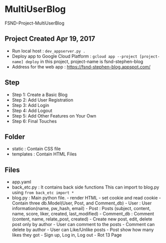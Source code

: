 # MultiUserBlog
FSND-Project-MultiUserBlog

## Project Created Apr 19, 2017

* Run local host : `dev_appserver.py .`
* Deploy app to Google Cloud Platform :
    `gcloud app --project [project-name] deploy`
    in this project, project-name is fsnd-stephen-blog
* Address for the web app : https://fsnd-stephen-blog.appspot.com/

## Step
* Step 1: Create a Basic Blog
* Step 2: Add User Registration
* Step 3: Add Login
* Step 4: Add Logout
* Step 5: Add Other Features on Your Own
* Step 6: Final Touches

## Folder
* static : Contain CSS file
* templates : Contain HTML Files

## Files
* app.yaml
* back_etc.py : It contains back side functions
              This can import to blog.py using `from back_etc import *`
* blog.py : Main python file.
          - render HTML
          - set cookie and read cookie
          - Contain three db.Model(User, Post, and Comment_db)
            - User : User information(name, pw_hash, email)
            - Post : Posts (subject, content, name, score, liker,
                          created, last_modified)
            - Comment_db : Comment (content, name, relate_post, created)
          - Create new post, edit, delete post only by author
          - User can comment to the posts
          - Comment can delete by author
          - User can Like/Unlike posts
          - Post show how many likes they got
          - Sign up, Log in, Log out
          - Rot 13 Page
